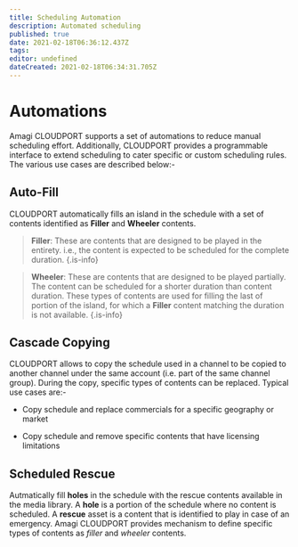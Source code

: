 ```yaml
---
title: Scheduling Automation
description: Automated scheduling
published: true
date: 2021-02-18T06:36:12.437Z
tags: 
editor: undefined
dateCreated: 2021-02-18T06:34:31.705Z
---
```


# Automations

Amagi CLOUDPORT supports a set of automations to reduce manual scheduling effort. Additionally, CLOUDPORT provides a programmable interface to extend scheduling to cater specific or custom scheduling rules. The various use cases are described below:-

## Auto-Fill

CLOUDPORT automatically fills an island in the schedule with a set of contents identified as **Filler** and **Wheeler** contents.

> **Filler**: These are contents that are designed to be played in the entirety. i.e., the content is expected to be scheduled for the complete duration.
{.is-info}

> **Wheeler**: These are contents that are designed to be played partially. The content can be scheduled for a shorter duration than content duration. These types of contents are used for filling the last of portion of the island, for which a **Filler** content matching the duration is not available.
{.is-info}

## Cascade Copying

CLOUDPORT allows to copy the schedule used in a channel to be copied to another channel under the same account (i.e. part of the same channel group). During the copy, specific types of contents can be replaced. Typical use cases are:-

* Copy schedule and replace commercials for a specific geography or market

* Copy schedule and remove specific contents that have licensing limitations

## Scheduled Rescue

Autmatically fill **holes** in the schedule with the rescue contents available in the media library. A **hole** is a portion of the schedule where no content is scheduled. A **rescue** asset is a content that is identified to play in case of an emergency. Amagi CLOUDPORT provides mechanism to define specific types of contents as *filler* and *wheeler* contents.
